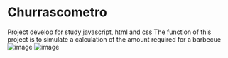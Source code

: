 # Churrascometro

Project develop for study javascript, html and css
The function of this project is to simulate a calculation of the amount required for a barbecue
![image](https://user-images.githubusercontent.com/92554844/147716194-298c4e0c-5db7-4371-bc3c-4bb92943de09.png)
![image](https://user-images.githubusercontent.com/92554844/147716207-e77a99a1-161c-42c6-8e11-dbc3c9edd06f.png)
